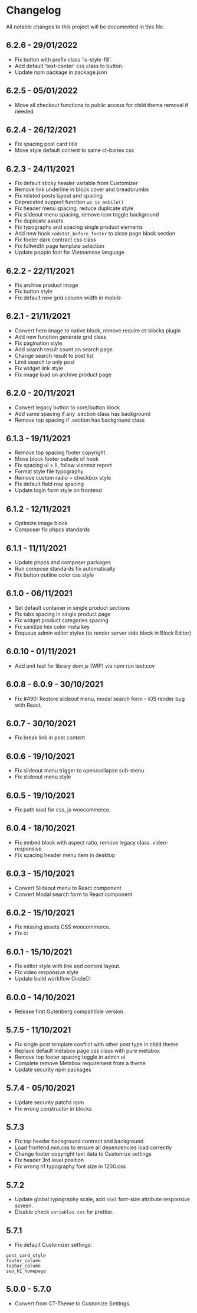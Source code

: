 # Changelog

All notable changes to this project will be documented in this file.

## 6.2.6 - 29/01/2022

- Fix button with prefix class 'is-style-fill'.
- Add default 'text-center' css class to button.
- Update npm package in package.json

## 6.2.5 - 05/01/2022

- Move all checkout functions to public access for child theme removal if needed

## 6.2.4 - 26/12/2021

- Fix spacing post card title
- Move style default content to same ct-bones css

## 6.2.3 - 24/11/2021

- Fix default sticky header variable from Customizer
- Remove link underline in block cover and breadcrumbs
- Fix related posts layout and spacing
- Deprecated support function `wp_is_mobile()`
- Fix header menu spacing, reduce duplicate style
- Fix slideout menu spacing, remove icon toggle background
- Fix duplicate assets
- Fix typography and spacing single product elements
- Add new hook `codetot_before_footer` to close page block section
- Fix footer dark contract css class
- Fix fullwidth page template selection
- Update poppin font for Vietnamese language

## 6.2.2 - 22/11/2021

- Fix archive product image
- Fix button style
- Fix default new grid column width in mobile

## 6.2.1 - 21/11/2021

- Convert hero image to native block, remove require ct-blocks plugin
- Add new function generate grid class
- Fix pagination style
- Add search result count on search page
- Change search result to post list
- Limit search to only post
- Fix widget link style
- Fix image load on archive product page

## 6.2.0 - 20/11/2021

- Convert legacy button to core/button block
- Add same spacing if any .section class has background
- Remove top spacing if .section has background class

## 6.1.3 - 19/11/2021

- Remove top spacing footer copyright
- Move block footer outside of hook
- Fix spacing ul > li, follow vietmoz report
- Format style file typography
- Remove custom radio + checkbox style
- Fix default field row spacing
- Update login form style on frontend

## 6.1.2 - 12/11/2021

- Optimize image block
- Composer fix phpcs standards

## 6.1.1 - 11/11/2021

- Update phpcs and composer packages
- Run compose standards fix automatically
- Fix button outline color css style

## 6.1.0 - 06/11/2021

- Set default container in single product sections
- Fix tabs spacing in single product page
- Fix widget product categories spacing
- Fix sanitize hex color meta key
- Enqueue admin editor styles (to render server side block in Block Editor)

## 6.0.10 - 01/11/2021

- Add unit test for library dom.js (WIP) via npm run test:cov

## 6.0.8 - 6.0.9 - 30/10/2021

- Fix #490: Restore slideout menu, modal search form - iOS render bug with React.

## 6.0.7 - 30/10/2021

- Fix break link in post content

## 6.0.6 - 19/10/2021

- Fix slideout menu trigger to open/collapse sub-menu
- Fix slideout menu style

## 6.0.5 - 19/10/2021

- Fix path load for css, js woocommerce.

## 6.0.4 - 18/10/2021

- Fix embed block with aspect ratio, remove legacy class .video-responsive
- Fix spacing header menu item in desktop

## 6.0.3 - 15/10/2021

- Convert Slideout menu to React component
- Convert Modal search form to React component

## 6.0.2 - 15/10/2021

- Fix missing assets CSS woocommerce.
- Fix ci

## 6.0.1 - 15/10/2021

- Fix editor style with link and content layout.
- Fix video responsive style
- Update build workflow CircleCI

## 6.0.0 - 14/10/2021

- Release first Gutenberg compatitible version.

## 5.7.5 - 11/10/2021

- Fix single post template conflict with other post type in child theme
- Replace default metabox page css class with pure metabox
- Remove top footer spacing toggle in admin ui
- Complete remove Metabox requirement from a theme
- Update security npm packages

## 5.7.4 - 05/10/2021

- Update security patchs npm
- Fix wrong constructor in blocks

## 5.7.3

- Fix top header background contract and background
- Load frontend.min.css to ensure all dependencies load correctly
- Change footer copyright text data to Customize settings
- Fix header 3rd level position
- Fix wrong h1 typography font size in 1200.css

## 5.7.2

- Update global typography scale, add `html` font-size attribute responsive screen.
- Disable check `variables.css` for prettier.

## 5.7.1

- Fix default Customizer settings:

```
post_card_style
footer_column
topbar_column
seo_h1_homepage
```

## 5.0.0 - 5.7.0

- Convert from CT-Theme to Customize Settings.

